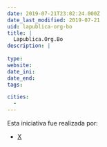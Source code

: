 ```yaml
---
date: 2019-07-21T23:02:24.000Z
date_last_modified: 2019-07-21
uid: lapublica-org-bo
title: |
  Lapublica.Org.Bo
description: |
  
type: 
website: 
date_ini: 
date_end: 
tags:

cities: 
  - 
---
```


Esta iniciativa fue realizada por:

- [X](/organizaciones/la-publica)
